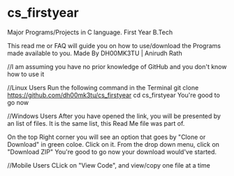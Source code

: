 # cs_firstyear
Major Programs/Projects in C language. First Year B.Tech

This read me or FAQ will guide you on how to use/download the Programs made available to you.
Made By DH00MK3TU | Anirudh Rath 

//I am assuming you have no prior knowledge of GitHub and you don't know how to use it 

//Linux Users 
Run the following command in the Terminal 
git clone https://github.com/dh00mk3tu/cs_firstyear
cd cs_firstyear
You're good to go now


//Windows Users 
After you have opened the link, you will be presented by an list of files.
It is the same list, this Read Me file was part of.

On the top Right corner you will see an option that goes by "Clone or Download" in green coloe. Click on it.
From the drop down menu, click on "Download ZIP" 
You're good to go now your download would've started.

//Mobile Users
CLick on "View Code", and view/copy one file at a time 
